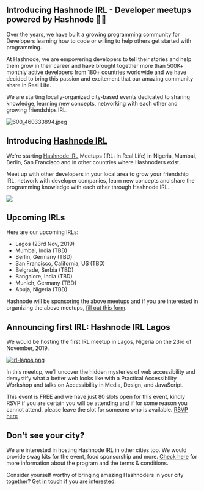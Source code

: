 ## Introducing Hashnode IRL - Developer meetups powered by Hashnode 🎉🍕

Over the years, we have built a growing programming community for Developers learning how to code or willing to help others get started with programming.

At Hashnode, we are empowering developers to tell their stories and help them grow in their career and have brought together more than 500K+ monthly active developers from 180+ countries worldwide and we have decided to bring this passion and excitement that our amazing community share In Real Life.

We are starting locally-organized city-based events dedicated to sharing knowledge, learning new concepts, networking with each other and growing friendships IRL.

![600_460333894.jpeg](https://hashnode.imgix.net/res/hashnode/image/upload/v1572957975029/NkB6OO3LD.jpeg?w=1000&auto=compress)

## Introducing  [Hashnode IRL](https://irl.hashnode.com) 

We're starting [Hashnode IRL](https://irl.hashnode.com/) Meetups (IRL: In Real Life) in Nigeria, Mumbai, Berlin, San Francisco and in other countries where Hashnoders exist.

Meet up with other developers in your local area to grow your friendship IRL, network with developer companies, learn new concepts and share the programming knowledge with each other through Hashnode IRL.  

 [![](https://hashnode.imgix.net/res/hashnode/image/upload/v1572957613396/re-GoaBK0.png?w=1000&auto=compress)](https://irl.hashnode.com) 

## Upcoming IRLs

Here are our upcoming IRLs:

- Lagos (23rd Nov, 2019)
- Mumbai, India (TBD)
- Berlin, Germany (TBD)
- San Francisco, California, US (TBD)
- Belgrade, Serbia (TBD)
- Bangalore, India (TBD)
- Munich, Germany (TBD)
- Abuja, Nigeria (TBD)

Hashnode will be [sponsoring](https://irl.hashnode.com/about)  the above meetups and if you are interested in organizing the above meetups,  [fill out this form](https://l.hshno.de/host-hashnode-irl). 

## Announcing first IRL: Hashnode IRL Lagos

We would be hosting the first IRL meetup in Lagos, Nigeria on the 23rd of November, 2019.

 [![irl-lagos.png](https://hashnode.imgix.net/res/hashnode/image/upload/v1573030046084/MPAAGSqHX.png?w=1000&auto=compress)](https://www.meetup.com/Hashnode-IRL-Lagos/events/266228185/) 


In this meetup, we’ll uncover the hidden mysteries of web accessibility and demystify what a better web looks like with a Practical Accessibility Workshop and talks on Accessibility in Media, Design, and JavaScript.

This event is FREE and we have just 80 slots open for this event, kindly RSVP if you are certain you will be attending and if for some reason you cannot attend, please leave the slot for someone who is available. [RSVP here](https://www.meetup.com/Hashnode-IRL-Lagos/events/266228185/)

## Don't see your city?

We are interested in hosting Hashnode IRL in other cities too. 
We would provide swag kits for the event, food sponsorship and more.
[Check here](https://irl.hashnode.com/about) for more information about the program and the terms & conditions.

Consider yourself worthy of bringing amazing Hashnoders in your city together? [Get in touch](https://l.hshno.de/request-hashnode-irl) if you are interested.

